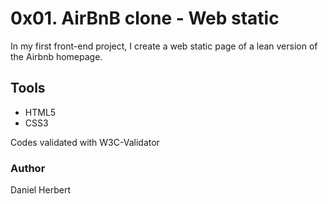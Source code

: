 # 0x01. AirBnB clone - Web static #
In my first front-end project, I create a web static page of a lean version of the Airbnb homepage.

## Tools ##
- HTML5
- CSS3

Codes validated with W3C-Validator

### Author ###
Daniel Herbert
